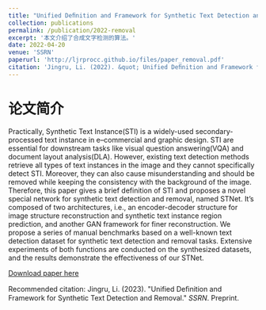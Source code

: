 ```yaml
---
title: "Unified Deﬁnition and Framework for Synthetic Text Detection and Removal."
collection: publications
permalink: /publication/2022-removal
excerpt: '本文介绍了合成文字检测的算法。'
date: 2022-04-20
venue: 'SSRN'
paperurl: 'http://ljrprocc.github.io/files/paper_removal.pdf'
citation: 'Jingru, Li. (2022). &quot; Unified Deﬁnition and Framework for Synthetic Text Detection and Removal.&quot; <i>SSRN</i>. Preprint.'
---
```


论文简介
======

Practically, Synthetic Text Instance(STI) is a widely-used secondary-processed text instance in e–commercial and graphic design. STI are essential for downstream tasks like visual question answering(VQA) and document layout analysis(DLA). However, existing text detection methods retrieve all types of text instances in the image and they cannot specifically detect STI. Moreover, they can also cause misunderstanding and should be removed while keeping the consistency with the background of the image. Therefore, this paper gives a brief definition of STI and proposes a novel special network for synthetic text detection and removal, named STNet. It’s composed of two architectures, i.e., an encoder-decoder structure for image structure reconstruction and synthetic text instance region prediction, and another GAN framework for finer reconstruction. We propose a series of manual benchmarks based on a well-known text detection dataset for synthetic text detection and removal tasks. Extensive experiments of both functions are conducted on the synthesized datasets, and the results demonstrate the effectiveness of our STNet.

[Download paper here](http://ljrprocc.github.io/files/paper_removal.pdf)

Recommended citation: Jingru, Li. (2023). "Unified Deﬁnition and Framework for Synthetic Text Detection and Removal." <i>SSRN</i>. Preprint.